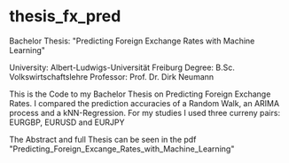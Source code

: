 # thesis_fx_pred

Bachelor Thesis: "Predicting Foreign Exchange Rates with Machine Learning"

  University:   Albert-Ludwigs-Universität Freiburg
  Degree:       B.Sc. Volkswirtschaftslehre
  Professor:    Prof. Dr. Dirk Neumann

This is the Code to my Bachelor Thesis on Predicting Foreign Exchange Rates.
I compared the prediction accuracies of a Random Walk, an ARIMA process and a kNN-Regression.
For my studies I used three curreny pairs: EURGBP, EURUSD and EURJPY



The Abstract and full Thesis can be seen in the pdf "Predicting_Foreign_Excange_Rates_with_Machine_Learning"


